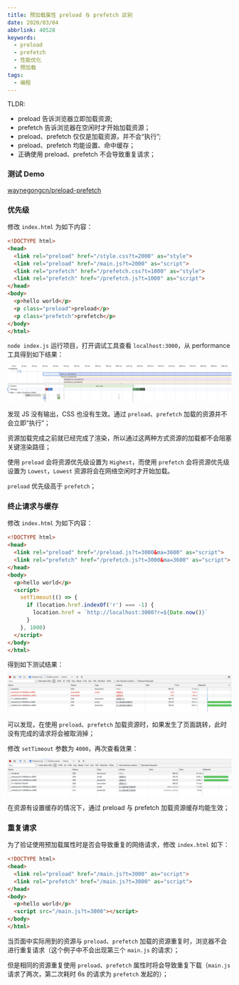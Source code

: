 ```yaml
---
title: 预加载属性 preload 与 prefetch 区别
date: 2020/03/04
abbrlink: 40528
keywords:
  - preload
  - prefetch
  - 性能优化
  - 预加载
tags:
  - 编程
---
```


TLDR:
- preload 告诉浏览器立即加载资源;
- prefetch 告诉浏览器在空闲时才开始加载资源；
- preload、prefetch 仅仅是加载资源，并不会“执行”;
- preload、prefetch 均能设置、命中缓存；
- 正确使用 preload、prefetch 不会导致重复请求；

### 测试 Demo

[waynegongcn/preload-prefetch](https://github.com/waynegongcn/preload-prefetch)

### 优先级

修改 `index.html` 为如下内容：

```html
<!DOCTYPE html>
<head>
  <link rel="preload" href="/style.css?t=2000" as="style">
  <link rel="preload" href="/main.js?t=2000" as="script">
  <link rel="prefetch" href="/prefetch.css?t=1000" as="style">
  <link rel="prefetch" href="/prefetch.js?t=1000" as="script">
</head>
<body>
  <p>hello world</p>
  <p class="preload">preload</p>
  <p class="prefetch">prefetch</p>
</body>
</html>
```

`node index.js` 运行项目，打开调试工具查看 `localhost:3000`，从 performance 工具得到如下结果：

![](/images/2020/11/Snipaste_2020-11-04_16-42-48.png)

发现 JS 没有输出，CSS 也没有生效。通过 `preload`、`prefetch` 加载的资源并不会立即“执行”；

资源加载完成之前就已经完成了渲染，所以通过这两种方式资源的加载都不会阻塞关键渲染路径；

使用 `preload` 会将资源优先级设置为 `Highest`，而使用 `prefetch` 会将资源优先级设置为 `Lowest`，`Lowest` 资源将会在网络空闲时才开始加载。

`preload` 优先级高于 `prefetch`；

### 终止请求与缓存

修改 `index.html` 为如下内容：

```html
<!DOCTYPE html>
<head>
  <link rel="preload" href="/preload.js?t=3000&ma=3600" as="script">
  <link rel="prefetch" href="/prefetch.js?t=3000&ma=3600" as="script">
</head>
<body>
  <p>hello world</p>
  <script>
    setTimeout(() => {
      if (location.href.indexOf('r') === -1) {
        location.href = `http://localhost:3000?r=${Date.now()}`
      }
    }, 1000)
  </script>
</body>
</html>
```
得到如下测试结果：

![](/images/2020/11/Snipaste_2020-11-04_17-17-13.png)


可以发现，在使用 `preload`、`prefetch` 加载资源时，如果发生了页面跳转，此时没有完成的请求将会被取消掉；

修改 `setTimeout` 参数为 `4000`，再次查看效果：

![](/images/2020/11/Snipaste_2020-11-04_17-22-58.png)

在资源有设置缓存的情况下，通过 preload 与 prefetch 加载资源缓存均能生效；


### 重复请求

为了验证使用预加载属性时是否会导致重复的网络请求，修改 `index.html` 如下：

```html
<!DOCTYPE html>
<head>
  <link rel="preload" href="/main.js?t=3000" as="script">
  <link rel="prefetch" href="/main.js?t=3000" as="script">
</head>
<body>
  <p>hello world</p>
  <script src="/main.js?t=3000"></script>
</body>
</html>
```
当页面中实际用到的资源与 `preload`、`prefetch` 加载的资源重复时，浏览器不会进行重复请求（这个例子中不会出现第三个 `main.js` 的请求）；

但是相同的资源重复使用 `preload`、`prefetch` 属性时将会导致重复下载（`main.js` 请求了两次，第二次耗时 6s 的请求为 `prefetch` 发起的）；
